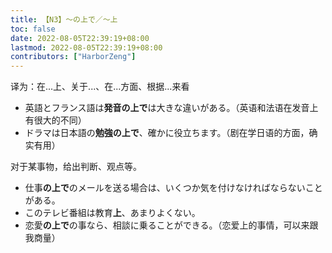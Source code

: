 ```yaml
---
title: 【N3】～の上で／～上
toc: false
date: 2022-08-05T22:39:19+08:00
lastmod: 2022-08-05T22:39:19+08:00
contributors: ["HarborZeng"]
---
```


译为：在...上、关于...、在...方面、根据...来看

- 英語とフランス語は**発音の上で**は大きな違いがある。（英语和法语在发音上有很大的不同）
- ドラマは日本語の**勉強の上で**、確かに役立ちます。（剧在学日语的方面，确实有用）

对于某事物，给出判断、观点等。

- 仕事**の上で**のメールを送る場合は、いくつか気を付けなければならないことがある。
- このテレビ番組は教育**上**、あまりよくない。
- 恋愛**の上で**の事なら、相談に乗ることができる。（恋爱上的事情，可以来跟我商量）

